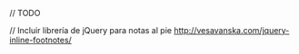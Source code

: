 // TODO

// Incluir librería de jQuery para notas al pie http://vesavanska.com/jquery-inline-footnotes/